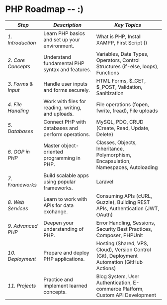 # PHP Roadmap -- :)


| *Step*              | *Description*                                                                                                                                       | *Key Topics*                                                                                                                                                                    |
|-----------------------|-------------------------------------------------------------------------------------------------------------------------------------------------------|----------------------------------------------------------------------------------------------------------------------------------------------------------------------------------|
| *1. Introduction*   | Learn PHP basics and set up your environment.                                                                                                        | What is PHP, Install XAMPP, First Script (<?php echo "Hello, World!"; ?>)                                                                                          |
| *2. Core Concepts*  | Understand fundamental PHP syntax and features.                                                                                                     | Variables, Data Types, Operators, Control Structures (if-else, loops), Functions                                                                                                |
| *3. Forms & Input*  | Handle user inputs and forms securely.                                                                                                              | HTML Forms, $_GET, $_POST, Validation, Sanitization                                                                                                                          |
| *4. File Handling*  | Work with files for reading, writing, and uploads.                                                                                                  | File operations (fopen, fwrite, fread), File uploads                                                                                                                       |
| *5. Databases*      | Connect PHP with databases and perform operations.                                                                                                  | MySQL, PDO, CRUD (Create, Read, Update, Delete)                                                                                                                          |
| *6. OOP in PHP*     | Master object-oriented programming in PHP.                                                                                                          | Classes, Objects, Inheritance, Polymorphism, Encapsulation, Namespaces, Autoloading                                                                                              |
| *7. Frameworks*     | Build scalable apps using popular frameworks.                                                                                                       | Laravel                                                                                                                                                     |
| *8. Web Services*   | Learn to work with APIs for data exchange.                                                                                                          | Consuming APIs (cURL, Guzzle), Building REST APIs, Authentication (JWT, OAuth)                                                                                                   |
| *9. Advanced PHP*   | Deepen your understanding of PHP.                                                                                                                   | Error Handling, Sessions, Security Best Practices, Composer, PHPUnit                                                                                                             |
| *10. Deployment*    | Prepare and deploy PHP applications.                                                                                                                | Hosting (Shared, VPS, Cloud), Version Control (Git), Deployment Automation (GitHub Actions)                                                                                      |
| *11. Projects*      | Practice and implement learned concepts.                                                                                                            | Blog System, User Authentication, E-commerce Platform, Custom API Development                                                                                                   |
